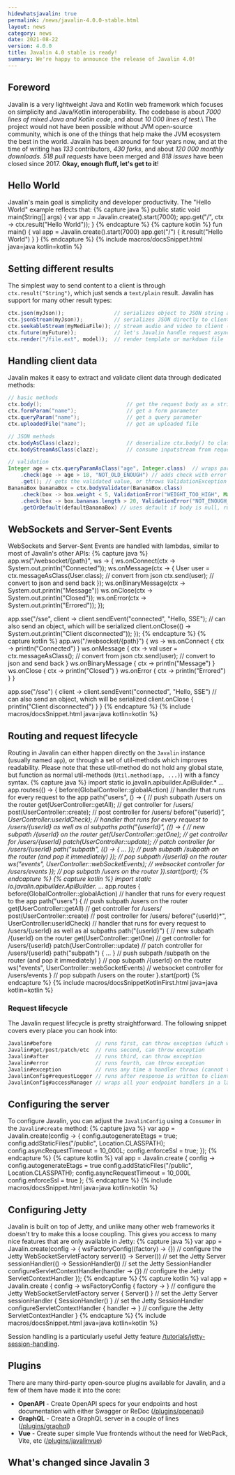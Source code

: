 ```yaml
---
hidewhatsjavalin: true
permalink: /news/javalin-4.0.0-stable.html
layout: news
category: news
date: 2021-08-22
version: 4.0.0
title: Javalin 4.0 stable is ready!
summary: We're happy to announce the release of Javalin 4.0!
---
```


## Foreword
Javalin is a very lightweight Java and Kotlin web framework which focuses on simplicity and Java/Kotlin interoperability.
The codebase is about *7000 lines of mixed Java and Kotlin code*, and about *10 000 lines of test*.\\
The project would not have been possible without JVM open-source community,
which is one of the things that help make the JVM ecosystem the best in the world.
Javalin has been around for four years now, and at the time of writing has *133* contributors,
*430 forks*, and about *120 000 monthly downloads*. *518 pull requests* have been merged and *818 issues* have been closed since 2017.
**Okay, enough fluff, let's get to it**!

## Hello World
Javalin's main goal is simplicity and developer productivity.
The "Hello World" example reflects that:
{% capture java %}
public static void main(String[] args) {
    var app = Javalin.create().start(7000);
    app.get("/", ctx -> ctx.result("Hello World"));
}
{% endcapture %}
{% capture kotlin %}
fun main() {
    val app = Javalin.create().start(7000)
    app.get("/") { it.result("Hello World") }
}
{% endcapture %}
{% include macros/docsSnippet.html java=java kotlin=kotlin %}

## Setting different results
The simplest way to send content to a client is through `ctx.result("String")`,
which just sends a `text/plain` result.
Javalin has support for many other result types:
```java
ctx.json(myJson));                // serializes object to JSON string and writes to client
ctx.jsonStream(myJson));          // serializes JSON directly to client (nothing buffered in memory)
ctx.seekableStream(myMediaFile)); // stream audio and video to client (supports seeking/skipping)
ctx.future(myFuture));            // let's Javalin handle request asynchronously (supports callbacks)
ctx.render("/file.ext", model));  // render template or markdown file
```

## Handling client data
Javalin makes it easy to extract and validate client data through dedicated methods:
```java
// basic methods
ctx.body();                           // get the request body as a string (caches the body)
ctx.formParam("name");                // get a form parameter
ctx.queryParam("name");               // get a query parameter
ctx.uploadedFile("name");             // get an uploaded file

// JSON methods
ctx.bodyAsClass(clazz);               // deserialize ctx.body() to class
ctx.bodyStreamAsClass(clazz);         // consume inputstream from request and deserialize to class

// validation
Integer age = ctx.queryParamAsClass("age", Integer.class)  // wraps parameter in Validator
    .check(age -> age > 18, "NOT_OLD_ENOUGH") // adds check with error message
    .get(); // gets the validated value, or throws ValidationException
BananaBox bananaBox = ctx.bodyValidator(BananaBox.class)
    .check(box -> box.weight < 5, ValidationError("WEIGHT_TOO_HIGH", Map.of("MAX_WEIGHT", 5)))
    .check(box -> box.bananas.length > 20, ValidationError("NOT_ENOUGH_BANANAS", Map.of("MIN_BANANAS", 20)))
    .getOrDefault(defaultBananaBox) // uses default if body is null, runs validation rules otherwise
```

## WebSockets and Server-Sent Events
WebSockets and Server-Sent Events are handled with lambdas,
similar to most of Javalin's other APIs:
{% capture java %}
app.ws("/websocket/{path}", ws -> {
    ws.onConnect(ctx -> System.out.println("Connected"));
    ws.onMessage(ctx -> {
        User user = ctx.messageAsClass(User.class); // convert from json
        ctx.send(user); // convert to json and send back
    });
    ws.onBinaryMessage(ctx -> System.out.println("Message"))
    ws.onClose(ctx -> System.out.println("Closed"));
    ws.onError(ctx -> System.out.println("Errored"));
});

app.sse("/sse", client ->
    client.sendEvent("connected", "Hello, SSE");  // can also send an object, which will be serialized
    client.onClose(() -> System.out.println("Client disconnected"));
});
{% endcapture %}
{% capture kotlin %}
app.ws("/websocket/{path}") { ws ->
    ws.onConnect { ctx -> println("Connected") }
    ws.onMessage { ctx ->
        val user = ctx.messageAsClass<User>(); // convert from json
        ctx.send(user); // convert to json and send back
    }
    ws.onBinaryMessage { ctx -> println("Message") }
    ws.onClose { ctx -> println("Closed") }
    ws.onError { ctx -> println("Errored") }
}

app.sse("/sse") { client ->
    client.sendEvent("connected", "Hello, SSE") // can also send an object, which will be serialized
    client.onClose { println("Client disconnected") }
}
{% endcapture %}
{% include macros/docsSnippet.html java=java kotlin=kotlin %}

## Routing and request lifecycle
Routing in Javalin can either happen directly on the `Javalin` instance (usually named `app`),
or through a set of util-methods which improves readability. Please note that these util-method
do not hold any global state, but function as normal util-methods (`Util.method(app, ...)`) with a fancy syntax.
{% capture java %}
import static io.javalin.apibuilder.ApiBuilder.*
...
app.routes(() -> {
    before(GlobalController::globalAction)               // handler that runs for every request to the app
    path("users", () -> {                                // push subpath /users on the router
        get(UserController::getAll);                     // get controller for /users/
        post(UserController::create);                    // post controller for /users/
        before("{userId}*", UserController:userIdCheck); // handler that runs for every request to /users/{userId} as well as al subpaths
        path("{userId}", (() -> {                        // new subpath /{userId} on the router
            get(UserController::getOne);                 // get controller for /users/{userId}
            patch(UserController::update);               // patch controller for /users/{userId}
            path("subpath", (() -> { ... });             // push subpath /subpath on the router (and pop it immediately)
        });                                              // pop subpath /{userId} on the router
        ws("events", UserController::webSocketEvents);   // websocket controller for /users/events
    });                                                  // pop subpath /users on the router
}).start(port);
{% endcapture %}
{% capture kotlin %}
import static io.javalin.apibuilder.ApiBuilder.*
...
app.routes {
    before(GlobalController::globalAction)               // handler that runs for every request to the app
    path("users") {                                      // push subpath /users on the router
        get(UserController::getAll)                      // get controller for /users/
        post(UserController::create)                     // post controller for /users/
        before("{userId}*", UserController:userIdCheck)  // handler that runs for every request to /users/{userId} as well as al subpaths
        path("{userId}") {                               // new subpath /{userId} on the router
            get(UserController::getOne)                  // get controller for /users/{userId}
            patch(UserController::update)                // patch controller for /users/{userId}
            path("subpath") { ... }                      // push subpath /subpath on the router (and pop it immediately)
        }                                                // pop subpath /{userId} on the router
        ws("events", UserController::webSocketEvents)    // websocket controller for /users/events
    }                                                    // pop subpath /users on the router
}.start(port)
{% endcapture %}
{% include macros/docsSnippetKotlinFirst.html java=java kotlin=kotlin %}

### Request lifecycle
The Javalin request lifecycle is pretty straightforward.
The following snippet covers every place you can hook into:
```java
Javalin#before              // runs first, can throw exception (which will skip any endpoint handlers)
Javalin#get/post/patch/etc  // runs second, can throw exception
Javalin#after               // runs third, can throw exception
Javalin#error               // runs fourth, can throw exception
Javalin#exception           // runs any time a handler throws (cannot throw exception)
JavalinConfig#requestLogger // runs after response is written to client
JavalinConfig#accessManager // wraps all your endpoint handlers in a lambda of your choice
```

## Configuring the server
To configure Javalin, you can adjust the `JavalinConfig` using a `Consumer` in the `Javalin#create` method:
{% capture java %}
var app = Javalin.create(config -> {
    config.autogenerateEtags = true;
    config.addStaticFiles("/public", Location.CLASSPATH);
    config.asyncRequestTimeout = 10_000L;
    config.enforceSsl = true;
});
{% endcapture %}
{% capture kotlin %}
val app = Javalin.create { config ->
    config.autogenerateEtags = true
    config.addStaticFiles("/public", Location.CLASSPATH);
    config.asyncRequestTimeout = 10_000L
    config.enforceSsl = true
};
{% endcapture %}
{% include macros/docsSnippet.html java=java kotlin=kotlin %}

## Configuring Jetty
Javalin is built on top of Jetty, and unlike many other web frameworks
it doesn't try to make this a loose coupling. This gives you access to many nice features that
are only available in Jetty:
{% capture java %}
var app = Javalin.create(config -> {
    wsFactoryConfig((factory) -> {})                // configure the Jetty WebSocketServletFactory
    server(() -> Server())                          // set the Jetty Server
    sessionHandler(() -> SessionHandler())          // set the Jetty SessionHandler
    configureServletContextHandler(handler -> {})   // configure the Jetty ServletContextHandler
});
{% endcapture %}
{% capture kotlin %}
val app = Javalin.create { config ->
    wsFactoryConfig { factory -> }                  // configure the Jetty WebSocketServletFactory
    server { Server() }                             // set the Jetty Server
    sessionHandler { SessionHandler() }             // set the Jetty SessionHandler
    configureServletContextHandler { handler -> }   // configure the Jetty ServletContextHandler
}
{% endcapture %}
{% include macros/docsSnippet.html java=java kotlin=kotlin %}

Session handling is a particularly useful Jetty feature
[/tutorials/jetty-session-handling](/tutorials/jetty-session-handling).

## Plugins
There are many third-party open-source plugins available for Javalin, and a few of them have
made it into the core:

* **OpenAPI** - Create OpenAPI specs for your endpoints and host documentation with
  either Swagger or ReDoc ([/plugins/openapi](/plugins/openapi))
* **GraphQL** - Create a GraphQL server in a couple of lines ([/plugins/graphql](/plugins/graphql))
* **Vue** - Create super simple Vue frontends without the need for WebPack, Vite, etc
  ([/plugins/javalinvue](/plugins/javalinvue))

## What's changed since Javalin 3
